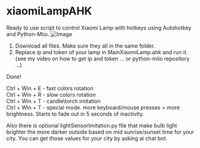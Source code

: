 # xiaomiLampAHK
Ready to use script to control Xiaomi Lamp with hotkeys using Autohotkey and Python-Miio.
![Image](https://github.com/user-attachments/assets/14c4da6d-7c3d-4cb5-b420-231370145032)

1. Download all files. Make sure they all in the same folder.  
2. Replace ip and token of your lamp in MainXiaomiLamp.ahk and run it. (see my video on how to get ip and token ... or python-miio repository ...)

Done!



Ctrl + Win + E - fast colors rotation  
Ctrl + Win + R - slow colors rotation  
Ctrl + Win + T - candle\torch imitation  
Ctrl + Win + T - special mode. more keyboard/mouse presses = more brightness. Starts to fade out in 5 seconds of inactivity.  

Also there is optional lightSensorImitation.py file that make bulb light brighter the more darker outside based on mid sunrise/sunset time for your city. You can get those values for your city by asking ai chat bot.
